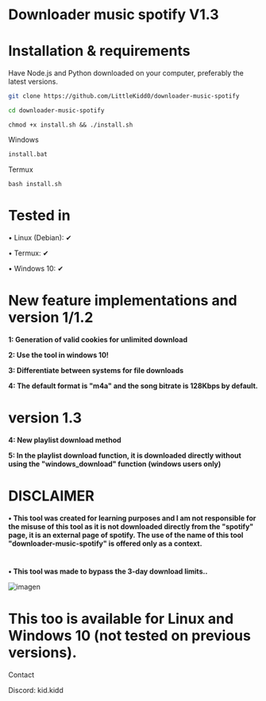 # Downloader music spotify V1.3

# Installation & requirements

Have Node.js and Python downloaded on your computer, preferably the latest versions.

```bash
git clone https://github.com/LittleKidd0/downloader-music-spotify
```
```bash
cd downloader-music-spotify
```
```
chmod +x install.sh && ./install.sh
```
Windows
```bat
install.bat
```
Termux
```
bash install.sh
```


#
# Tested in
• Linux (Debian): ✔

• Termux: ✔

• Windows 10: ✔

#

# New feature implementations and version 1/1.2
**1: Generation of valid cookies for unlimited download**

**2: Use the tool in windows 10!**

**3: Differentiate between systems for file downloads**

**4: The default format is "m4a" and the song bitrate is 128Kbps by default.**

# version 1.3
**4: New playlist download method**

**5: In the playlist download function, it is downloaded directly without using the "windows_download" function (windows users only)**
#

# DISCLAIMER

**• This tool was created for learning purposes and I am not responsible for the misuse of this tool as it is not downloaded directly from the "spotify" page, it is an external page of spotify. The use of the name of this tool "downloader-music-spotify" is offered only as a context.**
# 
**• This tool was made to bypass the 3-day download limits..**

![imagen](https://github.com/user-attachments/assets/c4779395-7cde-49c0-9426-860dfda19d67)

# This too is available for Linux and Windows 10 (not tested on previous versions).

Contact

Discord: kid.kidd
